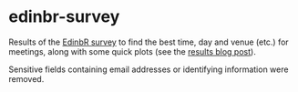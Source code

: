 # edinbr-survey

Results of the [EdinbR survey](http://edinbr.org/edinbr/2015/02/22/edinbr-survey.html) to find the best time, day and venue (etc.) for meetings, along with some quick plots (see the [results blog post](http://edinbr.org/edinbr/2015/03/25/edinbr-survey-results.html)).

Sensitive fields containing email addresses or identifying information were removed.
